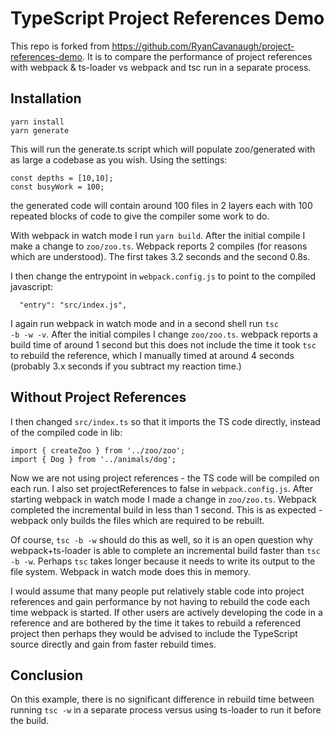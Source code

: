 # TypeScript Project References Demo

This repo is forked from https://github.com/RyanCavanaugh/project-references-demo.  It is to compare the performance of project references with webpack & ts-loader vs webpack and tsc run in a separate process.

## Installation
```
yarn install
yarn generate
```
This will run the generate.ts script which will populate zoo/generated with as large a codebase as you wish. Using the settings:
```
const depths = [10,10];
const busyWork = 100;
```
the generated code will contain around 100 files in 2 layers each with 100 repeated blocks of code to give the compiler some work to do.

With webpack in watch mode I run <code>yarn build</code>.  After the initial compile I make a change to <code>zoo/zoo.ts</code>.  Webpack reports 2 compiles (for reasons which are understood).  The first takes 3.2 seconds and the second 0.8s.

I then change the entrypoint in <code>webpack.config.js</code> to point to the compiled javascript:
```
  "entry": "src/index.js",
```
I again run webpack in watch mode and in a second shell run <code>tsc -b -w -v</code>.  After the initial compiles I change <code>zoo/zoo.ts</code>.  webpack reports a build time of around 1 second but this does not include the time it took <code>tsc</code> to rebuild the reference, which I manually timed at around 4 seconds (probably 3.x seconds if you subtract my reaction time.)

## Without Project References

I then changed <code>src/index.ts</code> so that it imports the TS code directly, instead of the compiled code in lib:
```
import { createZoo } from '../zoo/zoo';
import { Dog } from '../animals/dog';
```
Now we are not using project references - the TS code will be compiled on each run.  I also set projectReferences to false in <code>webpack.config.js</code>.  After starting webpack in watch mode I made a change in <code>zoo/zoo.ts</code>.  Webpack completed the incremental build in less than 1 second.  This is as expected - webpack only builds the files which are required to be rebuilt.

Of course, <code>tsc -b -w</code> should do this as well, so it is an open question why webpack+ts-loader is able to complete an incremental build faster than <code>tsc -b -w</code>.  Perhaps <code>tsc</code> takes longer because it needs to write its output to the file system.  Webpack in watch mode does this in memory.

I would assume that many people put relatively stable code into project references and gain performance by not having to rebuild the code each time webpack is started.  If other users are actively developing the code in a reference and are bothered by the time it takes to rebuild a referenced project then perhaps they would be advised to include the TypeScript source directly and gain from faster rebuild times.

## Conclusion

On this example, there is no significant difference in rebuild time between running <code>tsc -w</code> in a separate process versus using ts-loader to run it before the build.
